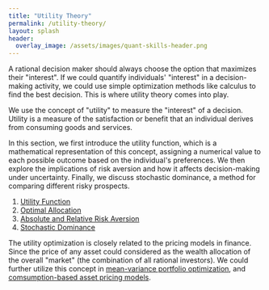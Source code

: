 ```yaml
---
title: "Utility Theory"
permalink: /utility-theory/
layout: splash
header:
  overlay_image: /assets/images/quant-skills-header.png
---
```


A rational decision maker should always choose the option that maximizes their "interest". If we could quantify individuals' "interest" in a decision-making activity, we could use simple optimization methods like calculus to find the best decision. This is where utility theory comes into play.

We use the concept of "utility" to measure the "interest" of a decision. Utility is a measure of the satisfaction or benefit that an individual derives from consuming goods and services. 

In this section, we first introduce the utility function, which is a mathematical representation of this concept, assigning a numerical value to each possible outcome based on the individual's preferences. We then explore the implications of risk aversion and how it affects decision-making under uncertainty. Finally, we discuss stochastic dominance, a method for comparing different risky prospects.

1. [Utility Function](utility_function.md)
2. [Optimal Allocation](optimal_allocation.md)
3. [Absolute and Relative Risk Aversion](absolute_and_relative_risk_aversion.md)
4. [Stochastic Dominance](stochastic_dominance.md)

The utility optimization is closely related to the pricing models in finance. Since the price of any asset could considered as the wealth allocation of the overall "market" (the combination of all rational investors). We could further utilize this concept in [mean-variance portfolio optimization](../mean_variance/mean_variance.md), and [comsumption-based asset pricing models](../consumption_based_pricing/consumption_based_pricing.md).
